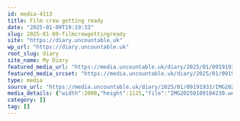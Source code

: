 ```yaml
---
id: media-4113
title: Film crew getting ready
date: "2025-01-09T19:19:33"
slug: 2025-01-09-filmcrewgettingready
site: "https://diary.uncountable.uk"
wp_url: "https://diary.uncountable.uk"
root_slug: diary
site_name: My Diary
featured_media_url: "https://media.uncountable.uk/diary/2025/01/09191933/IMG20250109104230.webp"
featured_media_srcset: "https://media.uncountable.uk/diary/2025/01/09191933/IMG20250109104230-300x169.webp 300w, https://media.uncountable.uk/diary/2025/01/09191933/IMG20250109104230-1024x576.webp 1024w, https://media.uncountable.uk/diary/2025/01/09191933/IMG20250109104230-150x150.webp 150w, https://media.uncountable.uk/diary/2025/01/09191933/IMG20250109104230-640x360.webp 640w, https://media.uncountable.uk/diary/2025/01/09191933/IMG20250109104230.webp 2000w"
type: media
source_url: "https://media.uncountable.uk/diary/2025/01/09191933/IMG20250109104230.webp"
media_details: {"width":2000,"height":1125,"file":"IMG20250109104230.webp","filesize":209518,"sizes":{"medium":{"file":"IMG20250109104230-300x169.webp","width":300,"height":169,"filesize":21072,"mime_type":"image/webp","source_url":"https://media.uncountable.uk/diary/2025/01/09191933/IMG20250109104230-300x169.webp"},"large":{"file":"IMG20250109104230-1024x576.webp","width":1024,"height":576,"filesize":231372,"mime_type":"image/webp","source_url":"https://media.uncountable.uk/diary/2025/01/09191933/IMG20250109104230-1024x576.webp"},"thumbnail":{"file":"IMG20250109104230-150x150.webp","width":150,"height":150,"filesize":9864,"mime_type":"image/webp","source_url":"https://media.uncountable.uk/diary/2025/01/09191933/IMG20250109104230-150x150.webp"},"mobwidth":{"file":"IMG20250109104230-640x360.webp","width":640,"height":360,"filesize":93540,"mime_type":"image/webp","source_url":"https://media.uncountable.uk/diary/2025/01/09191933/IMG20250109104230-640x360.webp"},"full":{"file":"IMG20250109104230.webp","width":2000,"height":1125,"mime_type":"image/webp","source_url":"https://media.uncountable.uk/diary/2025/01/09191933/IMG20250109104230.webp"}},"image_meta":{"aperture":"0","credit":"","camera":"","caption":"","created_timestamp":"0","copyright":"","focal_length":"0","iso":"0","shutter_speed":"0","title":"","orientation":"0","keywords":[]}}
category: []
tag: []
---
```


